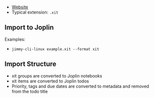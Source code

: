 - [Website](https://xit.jotaen.net/)
- Typical extension: `.xit`

## Import to Joplin

Examples:

- `jimmy-cli-linux example.xit --format xit`

## Import Structure

- xit groups are converted to Joplin notebooks
- xit items are converted to Joplin todos
- Priority, tags and due dates are converted to metadata and removed from the todo title
